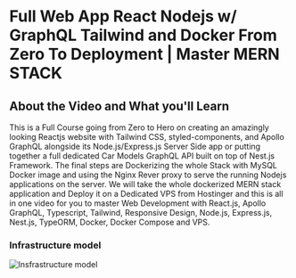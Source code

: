 # Full Web App React Nodejs w/ GraphQL Tailwind and Docker From Zero To Deployment | Master MERN STACK


## About the Video and What you'll Learn
This is a Full  Course going from Zero to Hero on creating an amazingly looking Reactjs website with Tailwind CSS, styled-components, and Apollo GraphQL alongside its Node.js/Express.js Server Side app or putting together a full dedicated Car Models GraphQL API built on top of Nest.js Framework. The final steps are Dockerizing the whole Stack with MySQL Docker image and using the Nginx Rever proxy to serve the running Nodejs applications on the server. We will take the whole dockerized MERN stack application and Deploy it on a Dedicated VPS from Hostinger and this is all in one video for you to master Web Development with React.js, Apollo GraphQL, Typescript, Tailwind, Responsive Design, Node.js, Express.js, Nest.js, TypeORM, Docker, Docker Compose and VPS.


### Infrastructure model

![Insfrastructure model](.infragenie/infrastructure_model.png)
